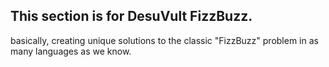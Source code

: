 ## This section is for DesuVult FizzBuzz.
basically, creating unique solutions to the classic "FizzBuzz" problem in as many languages as we know.
